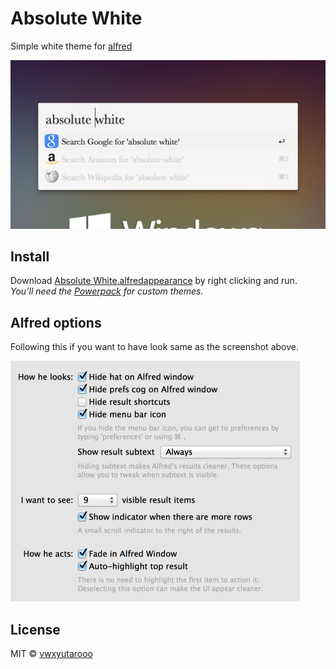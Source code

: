 # Absolute White
Simple white theme for [alfred](http://www.alfredapp.com/)

![Absolute White - alfred theme](ss_absolutewhite.png)

## Install
Download [Absolute White.alfredappearance](https://raw.githubusercontent.com/vwxyutarooo/alfred-absolute-white/master/Absolute%20White.alfredappearance) by right clicking and run.  
*You’ll need the [Powerpack](http://www.alfredapp.com/powerpack/) for custom themes.*

## Alfred options
Following this if you want to have look same as the screenshot above.

<img src="ss_options.png" width="463">

## License
MIT &copy; [vwxyutarooo](https://github.com/vwxyutarooo)
